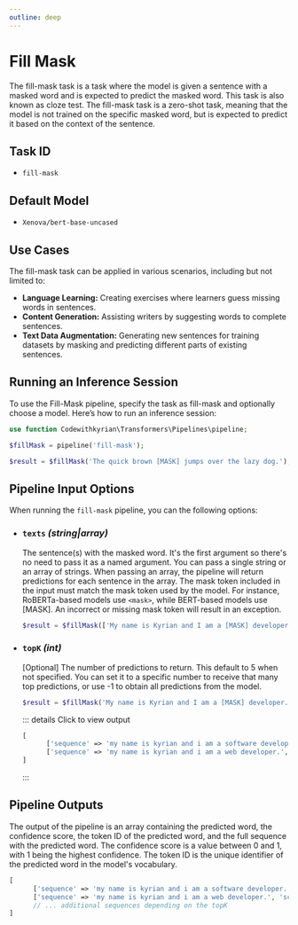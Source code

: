 ```yaml
---
outline: deep
---
```


# Fill Mask

The fill-mask task is a task where the model is given a sentence with a masked word and is expected to predict the
masked word. This task is also known as cloze test. The fill-mask task is a zero-shot task, meaning that the model is
not trained on the specific masked word, but is expected to predict it based on the context of the sentence.

## Task ID

- `fill-mask`

## Default Model

- `Xenova/bert-base-uncased`

## Use Cases

The fill-mask task can be applied in various scenarios, including but not limited to:

- **Language Learning:** Creating exercises where learners guess missing words in sentences.
- **Content Generation:** Assisting writers by suggesting words to complete sentences.
- **Text Data Augmentation:**  Generating new sentences for training datasets by masking and predicting different parts
  of existing sentences.

## Running an Inference Session

To use the Fill-Mask pipeline, specify the task as fill-mask and optionally choose a model. Here’s how to run an
inference session:

```php
use function Codewithkyrian\Transformers\Pipelines\pipeline;

$fillMask = pipeline('fill-mask');

$result = $fillMask('The quick brown [MASK] jumps over the lazy dog.');
```

## Pipeline Input Options

When running the `fill-mask` pipeline, you can the following options:

- ### `texts` *(string|array)*
  The sentence(s) with the masked word. It's the first argument so there's no need to pass it as a named argument. You
  can pass a single string or an array of strings. When passing an array, the pipeline will return predictions for each
  sentence in the array. The mask token included in the input must match the mask token used by the model. For instance,
  RoBERTa-based models use `<mask>`, while BERT-based models use [MASK]. An incorrect or missing mask token will result
  in an exception.

  ```php
  $result = $fillMask(['My name is Kyrian and I am a [MASK] developer.', 'I am a [MASK] developer.']);
  ```

- ### `topK` *(int)*
  [Optional] The number of predictions to return. This default to 5 when not specified. You can set it to a specific number to
  receive that many top predictions, or use -1 to obtain all predictions from the model.

  ```php
  $result = $fillMask('My name is Kyrian and I am a [MASK] developer.', topK: 2);
  ```

  ::: details Click to view output
  ```php
  [
        ['sequence' => 'my name is kyrian and i am a software developer.', 'score' => 0.9995354418754578, 'token' => 50264, 'token_str' => 'software'],
        ['sequence' => 'my name is kyrian and i am a web developer.', 'score' => 0.9604645581245422368, 'token' => 4773, 'token_str' => 'web'],
  ]
  ```
  :::

## Pipeline Outputs

The output of the pipeline is an array containing the predicted word, the confidence score, the token ID of the
predicted word, and the full sequence with the predicted word. The confidence score is a value between 0 and 1, with 1
being the highest confidence. The token ID is the unique identifier of the predicted word in the model's vocabulary.

```php
[
      ['sequence' => 'my name is kyrian and i am a software developer.', 'score' => 0.9995354418754578, 'token' => 50264, 'token_str' => 'software'],
      ['sequence' => 'my name is kyrian and i am a web developer.', 'score' => 0.9604645581245422368, 'token' => 4773, 'token_str' => 'web'],
      // ... additional sequences depending on the topK
]
```
